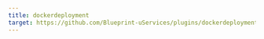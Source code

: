 ```yaml
---
title: dockerdeployment
target: https://github.com/Blueprint-uServices/plugins/dockerdeployment
---
```

